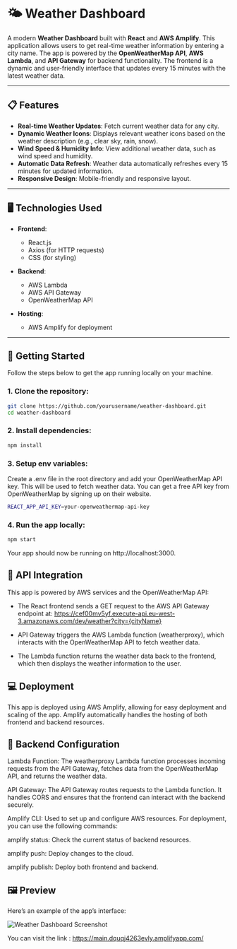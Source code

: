 # 🌤️ Weather Dashboard

A modern **Weather Dashboard** built with **React** and **AWS Amplify**. This application allows users to get real-time weather information by entering a city name. The app is powered by the **OpenWeatherMap API**, **AWS Lambda**, and **API Gateway** for backend functionality. The frontend is a dynamic and user-friendly interface that updates every 15 minutes with the latest weather data.

---

## 📋 Features

- **Real-time Weather Updates**: Fetch current weather data for any city.
- **Dynamic Weather Icons**: Displays relevant weather icons based on the weather description (e.g., clear sky, rain, snow).
- **Wind Speed & Humidity Info**: View additional weather data, such as wind speed and humidity.
- **Automatic Data Refresh**: Weather data automatically refreshes every 15 minutes for updated information.
- **Responsive Design**: Mobile-friendly and responsive layout.

---

## 🖥️ Technologies Used

- **Frontend**:
  - React.js
  - Axios (for HTTP requests)
  - CSS (for styling)
  
- **Backend**:
  - AWS Lambda
  - AWS API Gateway
  - OpenWeatherMap API

- **Hosting**: 
  - AWS Amplify for deployment

---

## 🚀 Getting Started

Follow the steps below to get the app running locally on your machine.

### 1. Clone the repository:
```bash
git clone https://github.com/yourusername/weather-dashboard.git
cd weather-dashboard
```
### 2. Install dependencies:
```bash
npm install
```
### 3. Setup env variables:
Create a .env file in the root directory and add your OpenWeatherMap API key. This will be used to fetch weather data.
You can get a free API key from OpenWeatherMap by signing up on their website.
```bash
REACT_APP_API_KEY=your-openweathermap-api-key
```
### 4. Run the app locally:
```bash
npm start
```
Your app should now be running on http://localhost:3000.

## 🔧 API Integration
This app is powered by AWS services and the OpenWeatherMap API:

- The React frontend sends a GET request to the AWS API Gateway endpoint at:
https://cef00mv5yf.execute-api.eu-west-3.amazonaws.com/dev/weather?city={cityName}

- API Gateway triggers the AWS Lambda function (weatherproxy), which interacts with the OpenWeatherMap API to fetch weather data.

- The Lambda function returns the weather data back to the frontend, which then displays the weather information to the user.

## 💻 Deployment
This app is deployed using AWS Amplify, allowing for easy deployment and scaling of the app. Amplify automatically handles the hosting of both frontend and backend resources.

## 💾 Backend Configuration
Lambda Function: The weatherproxy Lambda function processes incoming requests from the API Gateway, fetches data from the OpenWeatherMap API, and returns the weather data.

API Gateway: The API Gateway routes requests to the Lambda function. It handles CORS and ensures that the frontend can interact with the backend securely.

Amplify CLI: Used to set up and configure AWS resources. For deployment, you can use the following commands:

amplify status: Check the current status of backend resources.

amplify push: Deploy changes to the cloud.

amplify publish: Deploy both frontend and backend.

## 🖼️ Preview
Here’s an example of the app’s interface:

![Weather Dashboard Screenshot](https://github.com/YassineRh-work/first_steps_on_aws/tree/main/weather-dashboard/main/preview.png)

You can visit the link : https://main.dquqj4263evly.amplifyapp.com/
